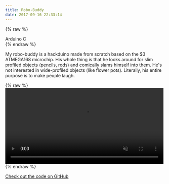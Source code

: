 ```yaml
---
title: Robo-Buddy
date: 2017-09-16 22:33:14
---
```


{% raw %}
<div class="post-tags">
      <span class="tagname">Arduino</span>
      <span class="tagname">C</span>
</div>
{% endraw %}

My robo-buddy is a hackduino made from scratch based on the $3 ATMEGA168 microchip. His whole thing is that he looks around for slim profiled objects (pencils, rods) and comically slams himself into them. He's not interested in wide-profiled objects (like flower pots). Literally, his entire purpose is to make people laugh.

{% raw %}
<video width="500" height="240" autoplay muted loop>
  <source src="/vid/robo-vid.mp4" type="video/mp4">
</video>
{% endraw %}

[Check out the code on GitHub](https://github.com/stemmlerjs/robo-buddy)

